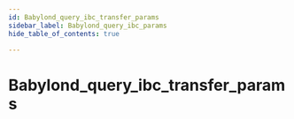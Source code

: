 ```yaml
---
id: Babylond_query_ibc_transfer_params
sidebar_label: Babylond_query_ibc_params
hide_table_of_contents: true

---
```


# Babylond_query_ibc_transfer_params